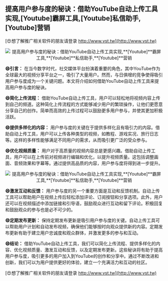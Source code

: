 ## **提高用户参与度的秘诀：借助YouTube自动上传工具实现,**[Youtube]**霸屏工具,**[Youtube]**私信助手,**[Youtube]**营销**

[😍想了解推广相关软件的朋友请登录 http://www.vst.tw](http://www.vst.tw)

 <center><img src="https://vst.tw/MP4/tuiguang/png/2.png" alt="提高用户参与度的秘诀：借助YouTube自动上传工具实现,**[Youtube]**霸屏工具,**[Youtube]**私信助手,**[Youtube]**营销"></center>

**😄引言：**
在当今数字时代，社交媒体平台扮演着重要的角色，其中YouTube作为全球最大的视频分享平台之一，吸引了大量用户。然而，与日俱增的竞争使得吸引用户参与度成为一个关键问题。本文将介绍如何借助YouTube自动上传工具来提高用户参与度的秘诀。

**😄简化上传流程：**
借助YouTube自动上传工具，用户可以轻松地将视频内容上传到自己的频道。这种简化上传流程的方式能够减少用户的繁琐操作，让他们更愿意分享自己的创作。简单而高效的上传过程可以鼓励更多用户参与，并使其更加积极活跃。

**😄提供多样化的内容：**
用户参与度的关键在于提供多样化且有吸引力的内容。借助自动上传工具，用户可以上传各种类型的视频，如教程、游戏实况、旅行日志等。这样的多样性能够满足不同用户的需求，从而吸引更广泛的受众参与。

**😄优化视频质量：**
用户对于高质量的视频内容总是更感兴趣。借助自动上传工具，用户可以在上传前对视频进行编辑和优化，以提升视频质量。这包括调整画面、音频效果和字幕等。通过提供高品质的内容，用户参与度将得到进一步提升。

 <center><img src="https://vst.tw/MP4/tuiguang/png/3.png" alt="提高用户参与度的秘诀：借助YouTube自动上传工具实现,**[Youtube]**霸屏工具,**[Youtube]**私信助手,**[Youtube]**营销"></center>

**😄激发互动和反馈：**
用户参与度的另一个重要方面是互动和反馈机制。自动上传工具可以帮助用户在视频上传后轻松添加评论、订阅按钮和分享选项。此外，用户还可以在视频描述中添加链接和引导语，鼓励观众进行互动和留下评论。积极回复和鼓励观众的参与也是必不可少的。

**😄定期发布更新：**
保持定期发布更新是吸引用户参与度的关键。自动上传工具可以帮助用户计划和自动发布视频，确保他们能够按时向观众提供新的内容。定期发布更新有助于建立用户忠诚度和观众群体，并激发更多的参与和互动。

**😄结论：**
借助YouTube自动上传工具，我们可以简化上传流程、提供多样化的内容、优化视频质量、激发互动和反馈，以及定期发布更新。这些秘诀将有助于提高用户参与度，吸引更多的用户加入到YouTube的创作和分享中。通过不断改进和创新，我们可以为用户提供更好的体验，建立一个充满活力和互动的社区。

[😍想了解推广相关软件的朋友请登录 http://www.vst.tw](http://www.vst.tw)



